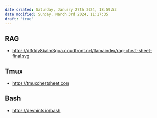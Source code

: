 ```yaml
---
date created: Saturday, January 27th 2024, 18:59:53
date modified: Sunday, March 3rd 2024, 11:17:35
draft: "true"
---
```


## RAG
- https://d3ddy8balm3goa.cloudfront.net/llamaindex/rag-cheat-sheet-final.svg

## Tmux

- https://tmuxcheatsheet.com


## Bash

- https://devhints.io/bash


